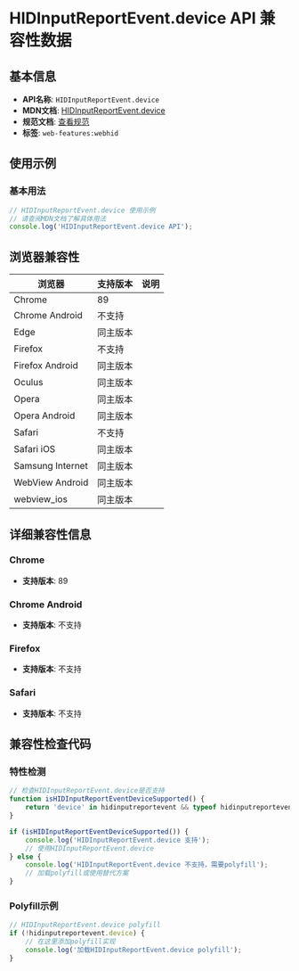 # HIDInputReportEvent.device API 兼容性数据

## 基本信息

- **API名称**: `HIDInputReportEvent.device`
- **MDN文档**: [HIDInputReportEvent.device](https://developer.mozilla.org/docs/Web/API/HIDInputReportEvent/device)
- **规范文档**: [查看规范](https://wicg.github.io/webhid/#dom-hidinputreportevent-device)
- **标签**: `web-features:webhid`

## 使用示例

### 基本用法

```javascript
// HIDInputReportEvent.device 使用示例
// 请查阅MDN文档了解具体用法
console.log('HIDInputReportEvent.device API');
```

## 浏览器兼容性

| 浏览器 | 支持版本 | 说明 |
|--------|----------|------|
| Chrome | 89 |  |
| Chrome Android | 不支持 |  |
| Edge | 同主版本 |  |
| Firefox | 不支持 |  |
| Firefox Android | 同主版本 |  |
| Oculus | 同主版本 |  |
| Opera | 同主版本 |  |
| Opera Android | 同主版本 |  |
| Safari | 不支持 |  |
| Safari iOS | 同主版本 |  |
| Samsung Internet | 同主版本 |  |
| WebView Android | 同主版本 |  |
| webview_ios | 同主版本 |  |

## 详细兼容性信息

### Chrome

- **支持版本**: 89

### Chrome Android

- **支持版本**: 不支持

### Firefox

- **支持版本**: 不支持

### Safari

- **支持版本**: 不支持

## 兼容性检查代码

### 特性检测

```javascript
// 检查HIDInputReportEvent.device是否支持
function isHIDInputReportEventDeviceSupported() {
    return 'device' in hidinputreportevent && typeof hidinputreportevent.device === 'function';
}

if (isHIDInputReportEventDeviceSupported()) {
    console.log('HIDInputReportEvent.device 支持');
    // 使用HIDInputReportEvent.device
} else {
    console.log('HIDInputReportEvent.device 不支持，需要polyfill');
    // 加载polyfill或使用替代方案
}
```

### Polyfill示例

```javascript
// HIDInputReportEvent.device polyfill
if (!hidinputreportevent.device) {
    // 在这里添加polyfill实现
    console.log('加载HIDInputReportEvent.device polyfill');
}
```

